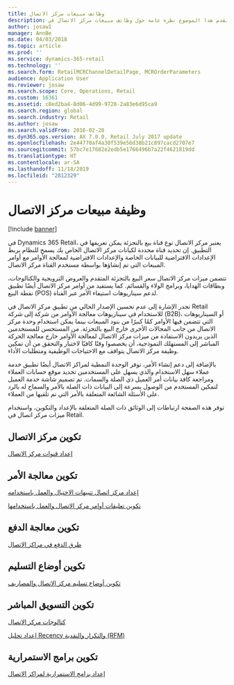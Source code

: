 ```yaml
---
title: وظائف مبيعات مركز الاتصال
description: يقدم هذا الموضوع نظرة عامة حول وظائف مبيعات مركز الاتصال في Dynamics 365 Retail.
author: josaw1
manager: AnnBe
ms.date: 04/03/2018
ms.topic: article
ms.prod: ''
ms.service: dynamics-365-retail
ms.technology: ''
ms.search.form: RetailMCRChannelDetailPage, MCROrderParameters
audience: Application User
ms.reviewer: josaw
ms.search.scope: Core, Operations, Retail
ms.custom: 16361
ms.assetid: c8ed2ba4-8d06-4d99-9728-2a83e6d95ca9
ms.search.region: global
ms.search.industry: Retail
ms.author: josaw
ms.search.validFrom: 2016-02-28
ms.dyn365.ops.version: AX 7.0.0, Retail July 2017 update
ms.openlocfilehash: 2e44770af4a30f539e56d38b21c897cacd2707e7
ms.sourcegitcommit: 57bc7e17682e2edb5e1766496b7a22f4621819dd
ms.translationtype: HT
ms.contentlocale: ar-SA
ms.lasthandoff: 11/18/2019
ms.locfileid: "2812329"
---
```

# <a name="call-center-sales-functionality"></a>وظيفة مبيعات مركز الاتصال

[!include [banner](includes/banner.md)]


في Dynamics 365 Retail، يعتبر مركز الاتصال نوع قناة بيع بالتجزئة يمكن تعريفها في التطبيق. إن تحديد قناة محددة لكيانات مركز الاتصال الخاص بك يسمح للنظام بربط الإعدادات الافتراضية للبيانات الخاصة والإعدادات الافتراضية لمعالجة الأوامر مع أوامر المبيعات التي تم إنشاؤها بواسطة مستخدم القناة مركز الاتصال.

تتضمن ميزات مركز الاتصال سعر البيع بالتجزئة المتقدم والعروض الترويجية والكتالوجات، وبطاقات الهدايا، وبرامج الولاء والقسائم. كما يستفيد من أوامر مركز الاتصال أيضًا تطبيق نقطة البيع (POS) لدعم سيناريوهات استيفاء الأمر عبر القناة.

تجدر الإشارة إلى عدم تحسين الإصدار الحالي من تطبيق مركز الاتصال في Retail للاستخدام في سيناريوهات معالجة الأوامر من شركة إلى شركة (B2B)، أو السيناريوهات التي تتضمن فيها الأوامر كمًا كبيرًا من بنود المبيعات بينما يمكن استخدام وحدة مركز الاتصال من جانب المجالات الأخرى خارج البيع بالتجزئة. من المستحسن للمستخدمين الذين يريدون الاستفادة من ميزات مركز الاتصال لمعالجة الأوامر خارج معالجة الحركة المباشر إلى المستهلك النموذجية، أن يخصصوا وقتًا كافيًا لاختبار والتحقق من أن تمكين وظيفة مركز الاتصال يتواقف مع الاحتياجات الوظيفية ومتطلبات الأداء.

بالإضافة إلى دعم إنشاء الأمر، توفر الوحدة النمطية لمراكز الاتصال أيضًا تطبيق خدمة عملاء سهل الاستخدام والذي يسهل على المستخدمين تحديد موقع حسابات العملاء ومراجعة كافة بيانات أمر العميل ذي الصلة والسمات. تم تصميم شاشة خدمة العميل لتمكين المستخدم من الوصول بسرعة إلى البيانات ذات الصلة بالأمر والسماح له بالرد على الأسئلة الشائعة المتعلقة بالأمر التي تم تلقيها من العملاء.

توفر هذه الصفحة ارتباطات إلى الوثائق ذات الصلة المتعلقة بالإعداد والتكوين، واستخدام ميزات مركز اتصال في Retail.


## <a name="configure-the-call-center"></a>تكوين مركز الاتصال

[إعداد قنوات مركز الاتصال](set-up-order-processing-options.md)

## <a name="configure-order-processing"></a>تكوين معالجة الأمر

[إعداد مركز اتصال تنبيهات الاحتيال والعمل باستخدامه](set-up-fraud-alerts.md)

[تكوين ‏‫تعليقات أوامر مركز الاتصال‬ والعمل باستخدامها](work-with-order-holds.md)

## <a name="configure-payment-processing"></a>تكوين معالجة الدفع

[طرق الدفع في مراكز الاتصال](work-with-payments.md)

## <a name="configure-delivery-modes"></a>تكوين أوضاع التسليم

[تكوين أوضاع تسليم مركز الاتصال والمصاريف](configure-call-center-delivery.md)

## <a name="configure-direct-marketing"></a>تكوين التسويق المباشر

[كتالوجات مركز الاتصال](call-center-catalogs.md)

[إعداد تحليل Recency والتكرار والنقدية (RFM)](set-up-rfm-analysis.md)

## <a name="configure-continuity-programs"></a>تكوين برامج الاستمرارية

[إعداد برامج الاستمرارية لمراكز الاتصال](set-up-continuity-program.md)
